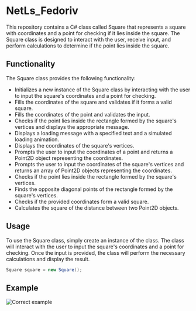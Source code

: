 # NetLs_Fedoriv

This repository contains a C# class called Square that represents a square with coordinates and a point for checking if it lies inside the square. The Square class is designed to interact with the user, receive input, and perform calculations to determine if the point lies inside the square.

## Functionality

The Square class provides the following functionality:
* Initializes a new instance of the Square class by interacting with the user to input the square's coordinates and a point for checking.
* Fills the coordinates of the square and validates if it forms a valid square.
* Fills the coordinates of the point and validates the input.
* Checks if the point lies inside the rectangle formed by the square's vertices and displays the appropriate message.
* Displays a loading message with a specified text and a simulated loading animation.
* Displays the coordinates of the square's vertices.
* Prompts the user to input the coordinates of a point and returns a Point2D object representing the coordinates.
* Prompts the user to input the coordinates of the square's vertices and returns an array of Point2D objects representing the coordinates.
* Checks if the point lies inside the rectangle formed by the square's vertices.
* Finds the opposite diagonal points of the rectangle formed by the square's vertices.
* Checks if the provided coordinates form a valid square.
* Calculates the square of the distance between two Point2D objects.

## Usage

To use the Square class, simply create an instance of the class. The class will interact with the user to input the square's coordinates and a point for checking. Once the input is provided, the class will perform the necessary calculations and display the result.
```cs
Square square = new Square();
  ```
## Example
![Correct example](https://github.com/FedorivRostik/NetLs_Fedoriv/assets/45173800/c4a8610d-239c-4cef-92f3-64fcc2797f0e)
